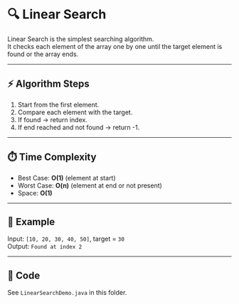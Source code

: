 # 🔍 Linear Search

Linear Search is the simplest searching algorithm.  
It checks each element of the array one by one until the target element is found or the array ends.

---

## ⚡ Algorithm Steps
1. Start from the first element.
2. Compare each element with the target.
3. If found → return index.
4. If end reached and not found → return -1.

---

## ⏱️ Time Complexity
- Best Case: **O(1)** (element at start)
- Worst Case: **O(n)** (element at end or not present)
- Space: **O(1)**

---

## 📌 Example
Input: `[10, 20, 30, 40, 50]`, target = `30`  
Output: `Found at index 2`

---

## 📂 Code
See `LinearSearchDemo.java` in this folder.
